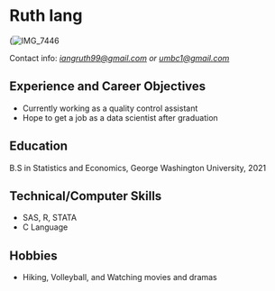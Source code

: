 # Ruth Iang
(![IMG_7446](https://user-images.githubusercontent.com/98433448/152603414-b8f68793-f2c1-45e7-80c7-b5f1529dd77d.jpeg)

Contact info: *iangruth99@gmail.com or umbc1@gmail.com*

## Experience and Career Objectives
* Currently working as a quality control assistant 
* Hope to get a job as a data scientist after graduation

## Education
B.S in Statistics and Economics, George Washington University, 2021

## Technical/Computer Skills
* SAS, R, STATA
* C Language

## Hobbies
* Hiking, Volleyball, and Watching movies and dramas

